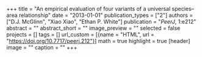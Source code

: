 +++
title = "An empirical evaluation of four variants of a universal species–area relationship"
date = "2013-01-01"
publication_types = ["2"]
authors = ["D.J. McGlinn", "Xiao Xiao", "Ethan P. White"]
publication = "_PeerJ_, 1:e212"
abstract = ""
abstract_short = ""
image_preview = ""
selected = false
projects = []
tags = []
url_custom = [{name = "HTML", url = "https://doi.org/10.7717/peerj.212"}]
math = true
highlight = true
[header]
image = ""
caption = ""
+++
